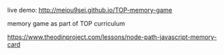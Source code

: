 live demo: http://meiou9sei.github.io/TOP-memory-game

memory game as part of TOP curriculum

https://www.theodinproject.com/lessons/node-path-javascript-memory-card
